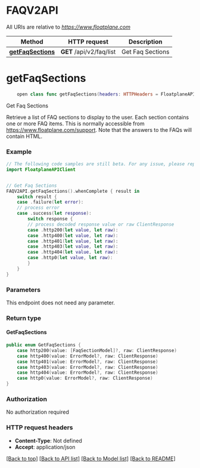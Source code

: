 # FAQV2API

All URIs are relative to *https://www.floatplane.com*

Method | HTTP request | Description
------------- | ------------- | -------------
[**getFaqSections**](FAQV2API.md#getfaqsections) | **GET** /api/v2/faq/list | Get Faq Sections


# **getFaqSections**
```swift
    open class func getFaqSections(headers: HTTPHeaders = FloatplaneAPIClientAPI.customHeaders, beforeSend: (inout ClientRequest) throws -> () = { _ in }) -> EventLoopFuture<GetFaqSections>
```

Get Faq Sections

Retrieve a list of FAQ sections to display to the user. Each section contains one or more FAQ items. This is normally accessible from https://www.floatplane.com/support. Note that the answers to the FAQs will contain HTML.

### Example
```swift
// The following code samples are still beta. For any issue, please report via http://github.com/OpenAPITools/openapi-generator/issues/new
import FloatplaneAPIClient


// Get Faq Sections
FAQV2API.getFaqSections().whenComplete { result in
    switch result {
    case .failure(let error):
    // process error
    case .success(let response):
        switch response {
        // process decoded response value or raw ClientResponse
        case .http200(let value, let raw):
        case .http400(let value, let raw):
        case .http401(let value, let raw):
        case .http403(let value, let raw):
        case .http404(let value, let raw):
        case .http0(let value, let raw):
        }
    }
}
```

### Parameters
This endpoint does not need any parameter.

### Return type

#### GetFaqSections

```swift
public enum GetFaqSections {
    case http200(value: [FaqSectionModel]?, raw: ClientResponse)
    case http400(value: ErrorModel?, raw: ClientResponse)
    case http401(value: ErrorModel?, raw: ClientResponse)
    case http403(value: ErrorModel?, raw: ClientResponse)
    case http404(value: ErrorModel?, raw: ClientResponse)
    case http0(value: ErrorModel?, raw: ClientResponse)
}
```

### Authorization

No authorization required

### HTTP request headers

 - **Content-Type**: Not defined
 - **Accept**: application/json

[[Back to top]](#) [[Back to API list]](../README.md#documentation-for-api-endpoints) [[Back to Model list]](../README.md#documentation-for-models) [[Back to README]](../README.md)

